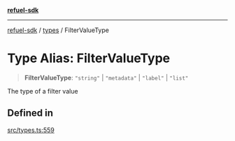 [**refuel-sdk**](../../README.md)

***

[refuel-sdk](../../modules.md) / [types](../README.md) / FilterValueType

# Type Alias: FilterValueType

> **FilterValueType**: `"string"` \| `"metadata"` \| `"label"` \| `"list"`

The type of a filter value

## Defined in

[src/types.ts:559](https://github.com/refuel-ai/refuel-sdk/blob/240c3e68ab946b6c24b6f2eafb12779c24332cdb/src/types.ts#L559)
